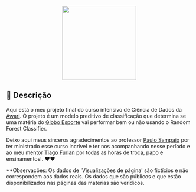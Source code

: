 <div align = "center" id = "top">

<img width="200" src="https://miro.medium.com/max/318/1*Dv_2wuz6wJAlEdrFp4PCGg@2x.png">

</div>

<div align = "center" id = "top">

</div>


</p>

</div>

<div id = "descricao">

## :pushpin: Descrição ##

<p>

  Aqui está o meu projeto final do curso  intensivo de Ciência de Dados da [Awari](https://awari.com.br/curso-data-science/). O projeto é um modelo preditivo de classificação que determina se uma matéria do [Globo Esporte](https://ge.globo.com/) vai performar bem ou não usando o Random Forest Classifier. 

  Deixo aqui meus sinceros agradecimentos ao professor [Paulo Sampaio](https://github.com/pauloesampaio) por ter ministrado esse curso incrível e ter nos acompanhando nesse período e ao meu mentor [Tiago Furlan](https://www.linkedin.com/in/tiagofl/) por todas as horas de troca, papo e ensinamentos!. :heart::heart:
  
 **Observações: Os dados de 'Visualizações de página' são fictícios e não correspondem aos dados reais. Os dados que são públicos e que estão disponibilizados nas páginas das matérias são verídicos. 

</p>

</div>
